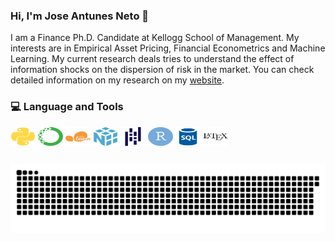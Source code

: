 ### Hi, I'm Jose Antunes Neto 👋

I am a Finance Ph.D. Candidate at Kellogg School of Management. My interests are in Empirical Asset Pricing, Financial Econometrics and Machine Learning. My current research deals tries to understand the effect of information shocks on the dispersion of risk in the market. You can check detailed information on my research on my [website](https://joseparreiras.github.io).

### 💻 Language and Tools
<div>
<img align="center" alt="Python" height="30" width="40" src="https://raw.githubusercontent.com/devicons/devicon/master/icons/python/python-plain.svg">
<img align="center" alt="Anaconda" height="30" width="40" src="https://raw.githubusercontent.com/devicons/devicon/master/icons/anaconda/anaconda-original.svg">
<img align="center" alt="Scikit-Learn" height="30" width="40" src="https://raw.githubusercontent.com/devicons/devicon/master/icons/scikitlearn/scikitlearn-plain.svg">
<img align="center" alt="Numpy" height="30" width="40" src="https://raw.githubusercontent.com/devicons/devicon/master/icons/numpy/numpy-plain.svg">
<img align="center" alt="Pandas" height="30" width="40" src="https://raw.githubusercontent.com/devicons/devicon/master/icons/pandas/pandas-plain.svg">
<img align="center" alt="R" height="30" width="40" src="https://raw.githubusercontent.com/devicons/devicon/master/icons/rstudio/rstudio-plain.svg">
<img align="center" alt="SQL" height="30" width="40" src="https://raw.githubusercontent.com/devicons/devicon/master/icons/azuresqldatabase/azuresqldatabase-plain.svg">
<img align="center" alt="Latex" height="30" width="40" src="https://raw.githubusercontent.com/devicons/devicon/master/icons/latex/latex-original.svg">
</div>

##

##
  ![Snake animation](https://github.com/joseparreiras/joseparreiras/blob/output/github-contribution-grid-snake-dark.svg)  
## 
